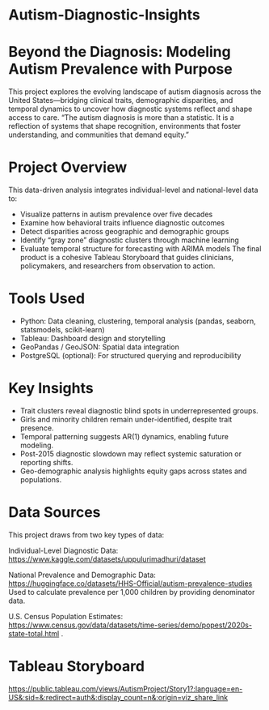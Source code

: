 # Autism-Diagnostic-Insights
# Beyond the Diagnosis: Modeling Autism Prevalence with Purpose
This project explores the evolving landscape of autism diagnosis across the United States—bridging clinical traits, demographic disparities, and temporal dynamics to uncover how diagnostic systems reflect and shape access to care.
“The autism diagnosis is more than a statistic. It is a reflection of systems that shape recognition, environments that foster understanding, and communities that demand equity.”
# Project Overview
This data-driven analysis integrates individual-level and national-level data to:
- Visualize patterns in autism prevalence over five decades
- Examine how behavioral traits influence diagnostic outcomes
- Detect disparities across geographic and demographic groups
- Identify “gray zone” diagnostic clusters through machine learning
- Evaluate temporal structure for forecasting with ARIMA models
The final product is a cohesive Tableau Storyboard that guides clinicians, policymakers, and researchers from observation to action.
# Tools Used
- Python: Data cleaning, clustering, temporal analysis (pandas, seaborn, statsmodels, scikit-learn)
- Tableau: Dashboard design and storytelling
- GeoPandas / GeoJSON: Spatial data integration
- PostgreSQL (optional): For structured querying and reproducibility
# Key Insights
- Trait clusters reveal diagnostic blind spots in underrepresented groups.
- Girls and minority children remain under-identified, despite trait presence.
- Temporal patterning suggests AR(1) dynamics, enabling future modeling.
- Post-2015 diagnostic slowdown may reflect systemic saturation or reporting shifts.
- Geo-demographic analysis highlights equity gaps across states and populations.
# Data Sources
This project draws from two key types of data:

Individual-Level Diagnostic Data:
https://www.kaggle.com/datasets/uppulurimadhuri/dataset

National Prevalence and Demographic Data:
https://huggingface.co/datasets/HHS-Official/autism-prevalence-studies Used to calculate prevalence per 1,000 children by providing denominator data.

U.S. Census Population Estimates: 
https://www.census.gov/data/datasets/time-series/demo/popest/2020s-state-total.html . 

# Tableau Storyboard
https://public.tableau.com/views/AutismProject/Story1?:language=en-US&:sid=&:redirect=auth&:display_count=n&:origin=viz_share_link








